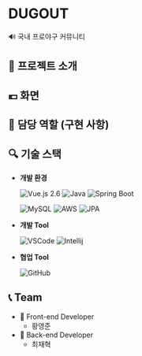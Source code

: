 # DUGOUT

🔊 국내 프로야구 커뮤니티



## 📝 프로젝트 소개



## 💶 화면



## 🔧 담당 역할 (구현 사항)



## 🔍 기술 스택

- **개발 환경**

  ![Vue.js 2.6](http://img.shields.io/badge/-Vue.js_2.6-47C08D?logo=vue.js&logoColor=fff) ![Java](https://img.shields.io/badge/Java_11.0.10-ED8B00?logo=java&logoColor=white) ![Spring Boot](https://img.shields.io/badge/Spring_Boot_2.5.2-6DB33F?&logo=spring&logoColor=white) 

  ![MySQL](https://img.shields.io/badge/MySQL_8.0.23-3A79A3?&logo=mysql&logoColor=white) ![AWS](https://img.shields.io/badge/AWS-EC690E?&logo=amazon-aws&logoColor=white) ![JPA](https://img.shields.io/badge/JPA_2.5.2-B4A981?&logo=hibernate&logoColor=white)

- **개발 Tool**

  ![VSCode](https://img.shields.io/badge/VS_code-23A8F2?&logo=visualstudio&logoColor=white) ![Intellij](https://img.shields.io/badge/Intellij_IDEA_2021.1-CD3F72?&logo=jetbrains&logoColor=white)

- **협업 Tool**

  ![GitHub](https://img.shields.io/badge/GitHub-777777?&logo=github&logoColor=white) 



## 📞 Team

- 🎨 Front-end Developer
  - 황영준
- 🔨 Back-end Developer
  - 최재혁
